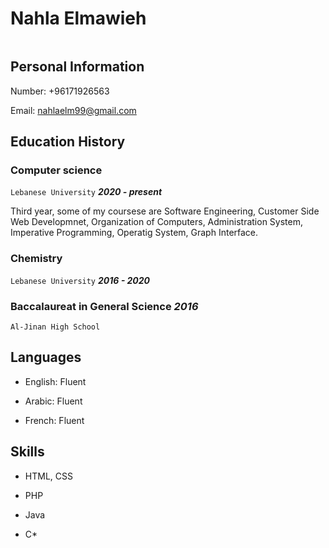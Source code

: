 # Nahla Elmawieh

<img src="">

## Personal Information 

Number: +96171926563

Email: nahlaelm99@gmail.com

## Education History

### Computer science

<code>Lebanese University</code> ***2020 - present***

Third year, some of my coursese are Software Engineering, Customer Side Web Developmnet, Organization of Computers, Administration System, Imperative Programming, Operatig System, Graph Interface.

### Chemistry

<code>Lebanese University</code> ***2016 - 2020***


### Baccalaureat in General Science ***2016***

<code>Al-Jinan High School</code>


## Languages

- English: Fluent

- Arabic: Fluent

- French: Fluent


## Skills

- HTML, CSS

- PHP

- Java

- C*





